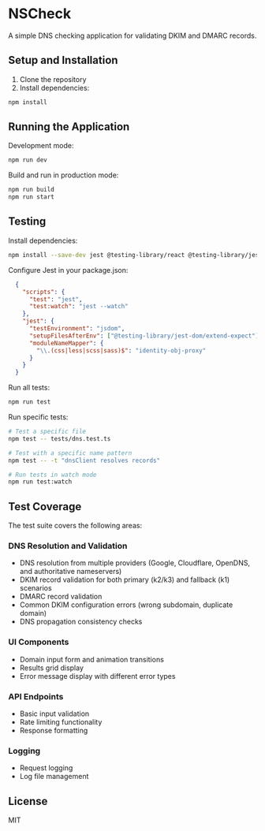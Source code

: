 # NSCheck

A simple DNS checking application for validating DKIM and DMARC records.

## Setup and Installation

1. Clone the repository
2. Install dependencies:
```bash
npm install
```

## Running the Application

Development mode:
```bash
npm run dev
```

Build and run in production mode:
```bash
npm run build
npm run start
```

## Testing

Install dependencies:

```bash
npm install --save-dev jest @testing-library/react @testing-library/jest-dom node-mocks-http jest-environment-jsdom @types/jest
```

Configure Jest in your package.json:
```json
  {
    "scripts": {
      "test": "jest",
      "test:watch": "jest --watch"
    },
    "jest": {
      "testEnvironment": "jsdom",
      "setupFilesAfterEnv": ["@testing-library/jest-dom/extend-expect"],
      "moduleNameMapper": {
        "\\.(css|less|scss|sass)$": "identity-obj-proxy"
      }
    }
  }
```



Run all tests:
```bash
npm run test
```

Run specific tests:
```bash
# Test a specific file
npm test -- tests/dns.test.ts

# Test with a specific name pattern
npm test -- -t "dnsClient resolves records"

# Run tests in watch mode
npm run test:watch
```

## Test Coverage

The test suite covers the following areas:

### DNS Resolution and Validation
- DNS resolution from multiple providers (Google, Cloudflare, OpenDNS, and authoritative nameservers)
- DKIM record validation for both primary (k2/k3) and fallback (k1) scenarios
- DMARC record validation
- Common DKIM configuration errors (wrong subdomain, duplicate domain)
- DNS propagation consistency checks

### UI Components
- Domain input form and animation transitions
- Results grid display
- Error message display with different error types

### API Endpoints
- Basic input validation
- Rate limiting functionality
- Response formatting

### Logging
- Request logging
- Log file management

## License

MIT
